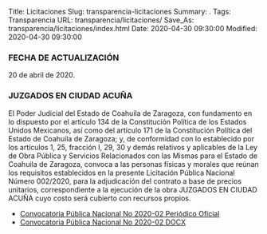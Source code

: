 Title: Licitaciones
Slug: transparencia-licitaciones
Summary: .
Tags: Transparencia
URL: transparencia/licitaciones/
Save_As: transparencia/licitaciones/index.html
Date: 2020-04-30 09:30:00
Modified: 2020-04-30 09:30:00


### FECHA DE ACTUALIZACIÓN

20 de abril de 2020.

### JUZGADOS EN CIUDAD ACUÑA

El Poder Judicial del Estado de Coahuila de Zaragoza, con fundamento en lo dispuesto por el artículo 134 de la Constitución Política de los Estados Unidos Mexicanos, así como del artículo 171 de la Constitución Política del Estado de Coahuila de Zaragoza; y, de conformidad con lo establecido por los artículos 1, 25, fracción I, 29, 30 y demás relativos y aplicables de la Ley de Obra Pública y Servicios Relacionados con las Mismas para el Estado de Coahuila de Zaragoza, convoca a las personas físicas y morales que reúnan los requisitos establecidos en la presente Licitación Pública Nacional Número 002/2020, para la adjudicación del contrato a base de precios unitarios, correspondiente a la ejecución de la obra JUZGADOS EN CIUDAD ACUÑA cuyo costo será cubierto con recursos propios.

* [Convocatoria Pública Nacional No 2020-02 Periódico Oficial](https://storage.googleapis.com/pjecz-gob-mx/transparencia/licitaciones/Convocatoria%20P%C3%BAblica%20Nacional%20No%202020-02%20Peri%C3%B3dico%20Oficial.pdf)
* [Convocatoria Pública Nacional No 2020-02 DOCX](https://storage.googleapis.com/pjecz-gob-mx/transparencia/licitaciones/Convocatoria%20P%C3%BAblica%20Nacional%20No%202020-02.docx)



